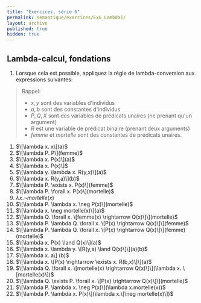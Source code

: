 ```yaml
---
title: "Exercices, série 6"
permalink: semantique/exercices/Ex6_Lambda1/
layout: archive
published: true
hidden: true
---
```


## Lambda-calcul, fondations

1. Lorsque cela est possible, appliquez la règle de lambda-conversion aux expressions suivantes:

> Rappel:
>
> - $x, y$ sont des variables d'individus  
> - $a, b$ sont des constantes d'individus  
> - $P, Q, X$ sont des variables de prédicats unaires (ne prenant qu'un argument)  
> - $R$ est une variable de prédicat binaire (prenant deux arguments)  
> - $femme$ et $mortelle$ sont des constantes de prédicats unaires.

 1. $\[\lambda x. x\](a)$
 2. $\[\lambda P. P\](femme)$
 3. $\[\lambda x. P(x)\](a)$
 4. $\[\lambda x. P(x)\]$
 5. $\[\lambda y. \lambda x. R(y,x)\](a)$
 6. $\[\lambda x. R(y,a)\](b)$
 7. $\[\lambda P. \exists x. P(x)\](femme)$
 8. $\[\lambda P. \forall x. P(x)\](mortelle)$
 9. $\lambda x. \neg mortelle(x)$
 10. $\[\lambda P. \lambda x. \neg P(x)\](mortelle)$
 11. $\[\lambda x. \neg mortelle(x)\](a)$
 12. $\[\lambda Q. \forall x. \[femme(x) \rightarrow Q(x)\]\](mortelle)$
 13. $\[\lambda P. \lambda Q. \forall x. \[P(x) \rightarrow Q(x)\]\](femme)$
 14. $\[\lambda P. \lambda Q. \forall x. \[P(x) \rightarrow Q(x)\]\](femme)(mortelle)$
 15. $\[\lambda x. P(x) \land Q(x)\](a)$
 16. $\[\lambda x. \lambda y. \[R(y,a) \land Q(x)\]\](a)(b)$
 17. $\[\lambda x. a\] (b)$
 18. $\[\lambda x. \[P(x) \rightarrow \exists x. R(b,x)\]\](a)$
 19. $\[\lambda Q. \forall x. \[mortelle(x) \rightarrow Q(x)\]\](\lambda x. \[mortelle(x)\])$
 20. $\[\lambda Q. \exists P. \forall x. \[P(x) \rightarrow Q(x)\]\](mortelle)$
 21. $\[\lambda P. \lambda x. \neg P(x)\](\lambda x.mortelle(x))$
 22. $\[\lambda P. \lambda x. P(x)\](\lambda x.\[\neg mortelle(x)\])$

